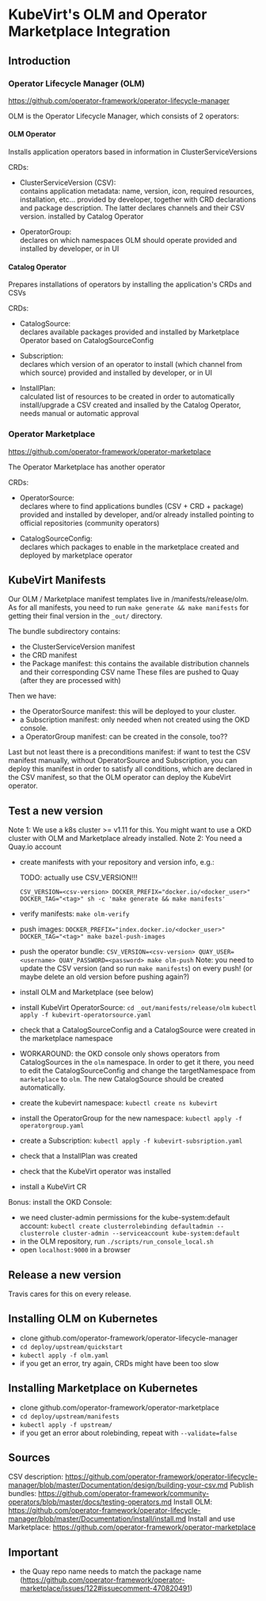 # KubeVirt's OLM and Operator Marketplace Integration

## Introduction

### Operator Lifecycle Manager (OLM)

https://github.com/operator-framework/operator-lifecycle-manager

OLM is the Operator Lifecycle Manager, which consists of 2 operators:

#### OLM Operator

Installs application operators based in information in ClusterServiceVersions

CRDs:

- ClusterServiceVersion (CSV):  
  contains application metadata: name, version, icon, required resources, installation, etc...
  provided by developer, together with CRD declarations and package description. The latter declares channels and their CSV version.
  installed by Catalog Operator

- OperatorGroup:  
  declares on which namespaces OLM should operate
  provided and installed by developer, or in UI

#### Catalog Operator

Prepares installations of operators by installing the application's CRDs and CSVs

CRDs:

- CatalogSource:  
  declares available packages
  provided and installed by Marketplace Operator based on CatalogSourceConfig

- Subscription:  
  declares which version of an operator to install (which channel from which source)
  provided and installed by developer, or in UI

- InstallPlan:  
  calculated list of resources to be created in order to automatically install/upgrade a CSV
  created and insalled by the Catalog Operator, needs manual or automatic approval

### Operator Marketplace

https://github.com/operator-framework/operator-marketplace

The Operator Marketplace has another operator

CRDs:

- OperatorSource:  
  declares where to find applications bundles (CSV + CRD + package)
  provided and installed by developer, and/or already installed pointing to official repositories (community operators)

- CatalogSourceConfig:  
  declares which packages to enable in the marketplace
  created and deployed by marketplace operator

## KubeVirt Manifests

Our OLM / Marketplace manifest templates live in /manifests/release/olm. As for all manifests, you need to run
`make generate && make manifests` for getting their final version in the `_out/` directory.

The bundle subdirectory contains:
  - the ClusterServiceVersion manifest
  - the CRD manifest
  - the Package manifest: this contains the available distribution channels and their corresponding CSV name
  These files are pushed to Quay (after they are processed with)

Then we have:
  - the OperatorSource manifest: this will be deployed to your cluster.
  - a Subscription manifest: only needed when not created using the OKD console.
  - a OperatorGroup manifest: can be created in the console, too??

Last but not least there is a preconditions manifest: if want to test the CSV manifest manually, without
OperatorSource and Subscription, you can deploy this manifest in order to satisfy all conditions, which are declared
in the CSV manifest, so that the OLM operator can deploy the KubeVirt operator.  

## Test a new version

Note 1: We use a k8s cluster >= v1.11 for this. You might want to use a OKD cluster with OLM and Marketplace already installed.
Note 2: You need a Quay.io account

- create manifests with your repository and version info, e.g.:
  
  TODO: actually use CSV_VERSION!!!
  
  `CSV_VERSION=<csv-version> DOCKER_PREFIX="docker.io/<docker_user>" DOCKER_TAG="<tag>" sh -c 'make generate && make manifests'`
- verify manifests:
  `make olm-verify`
- push images:
  `DOCKER_PREFIX="index.docker.io/<docker_user>" DOCKER_TAG="<tag>" make bazel-push-images`
- push the operator bundle:
  `CSV_VERSION=<csv-version> QUAY_USER=<username> QUAY_PASSWORD=<password> make olm-push`
  Note: you need to update the CSV version (and so run `make manifests`) on every push! (or maybe delete an old version before pushing again?)
  
- install OLM and Marketplace (see below)

- install KubeVirt OperatorSource:
  `cd _out/manifests/release/olm`
  `kubectl apply -f kubevirt-operatorsource.yaml`
- check that a CatalogSourceConfig and a CatalogSource were created in the marketplace namespace
- WORKAROUND: the OKD console only shows operators from CatalogSources in the `olm` namespace. In order to get it there,
  you need to edit the CatalogSourceConfig and change the targetNamespace from `marketplace` to `olm`. The new
  CatalogSource should be created automatically.
- create the kubevirt namespace:
  `kubectl create ns kubevirt`
- install the OperatorGroup for the new namespace:
  `kubectl apply -f operatorgroup.yaml`
- create a Subscription:
  `kubectl apply -f kubevirt-subsription.yaml`
- check that a InstallPlan was created
- check that the KubeVirt operator was installed
- install a KubeVirt CR

Bonus: install the OKD Console:

- we need cluster-admin permissions for the kube-system:default account:
  `kubectl create clusterrolebinding defaultadmin --clusterrole cluster-admin --serviceaccount kube-system:default`
- in the OLM repository, run `./scripts/run_console_local.sh`
- open `localhost:9000` in a browser

## Release a new version

Travis cares for this on every release.

## Installing OLM on Kubernetes

- clone github.com/operator-framework/operator-lifecycle-manager
- `cd deploy/upstream/quickstart`
- `kubectl apply -f olm.yaml`
- if you get an error, try again, CRDs might have been too slow

## Installing Marketplace on Kubernetes

- clone github.com/operator-framework/operator-marketplace
- `cd deploy/upstream/manifests`
- `kubectl apply -f upstream/`
- if you get an error about rolebinding, repeat with `--validate=false`

## Sources

CSV description: https://github.com/operator-framework/operator-lifecycle-manager/blob/master/Documentation/design/building-your-csv.md
Publish bundles: https://github.com/operator-framework/community-operators/blob/master/docs/testing-operators.md
Install OLM: https://github.com/operator-framework/operator-lifecycle-manager/blob/master/Documentation/install/install.md
Install and use Marketplace: https://github.com/operator-framework/operator-marketplace

## Important

- the Quay repo name needs to match the package name (https://github.com/operator-framework/operator-marketplace/issues/122#issuecomment-470820491)